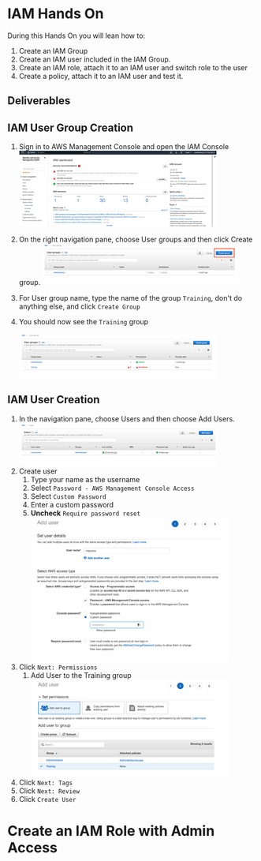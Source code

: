 # IAM Hands On

During this Hands On you will lean how to:
1. Create an IAM Group
1. Create an IAM user included in the IAM Group.
1. Create an IAM role, attach it to an IAM user and switch role to the user
1. Create a policy, attach it to an IAM user and test it.

## Deliverables


## IAM User Group Creation
1. Sign in to AWS Management Console and open the IAM Console
    <img src="img/sign_in_iam.png" width="400">
1. On the right navigation pane, choose User groups and then click Create group.
    <img src="img/choose_create_group.png" width="400">
1. For User group name, type the name of the group `Training`, don't do anything else, and click `Create Group`
1. You should now see the `Training` group

    <img src="img/created_training_group.png" width="400">

## IAM User Creation
1. In the navigation pane, choose Users and then choose Add Users.
    <img src="img/add_users.png" width="400">
1. Create user
    1. Type your name as the username
    1. Select `Password - AWS Management Console Access`
    1. Select `Custom Password`
    1. Enter a custom password
    1. **Uncheck** `Require password reset`
        <img src="img/create_user.png" width="400">
1. Click `Next: Permissions`
    1. Add User to the Training group
        <img src="img/add_user_to_training.png" width="400">
1. Click `Next: Tags`
1. Click `Next: Review`
1. Click `Create User`

# Create an IAM Role with Admin Access


